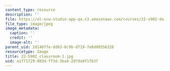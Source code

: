 ```yaml
---
content_type: resource
description: ''
file: https://ol-ocw-studio-app-qa.s3.amazonaws.com/courses/22-s902-do-it-yourself-diy-geiger-counters-january-iap-2015/a1f71729883dff3d3ba4297da9f1f63f_22-S902_classroom-1.jpg
file_type: image/jpeg
image_metadata:
  caption: ''
  credit: ''
  image-alt: ''
parent_uid: 2d14bffe-dd63-6c9b-d719-7e8d00556326
resourcetype: Image
title: 22-S902_classroom-1.jpg
uid: a1f71729-883d-ff3d-3ba4-297da9f1f63f
---
```

